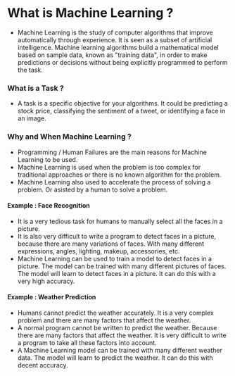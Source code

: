# What is Machine Learning ?
- Machine Learning is the study of computer algorithms that improve automatically through experience. It is seen as a subset of artificial intelligence. Machine learning algorithms build a mathematical model based on sample data, known as "training data", in order to make predictions or decisions without being explicitly programmed to perform the task.
### What is a Task ?
- A task is a specific objective for your algorithms. It could be predicting a stock price, classifying the sentiment of a tweet, or identifying a face in an image.
### Why and When Machine Learning ?
- Programming / Human Failures are the main reasons for Machine Learning to be used.
- Machine Learning is used when the problem is too complex for traditional approaches or there is no known algorithm for the problem.
- Machine Learning also used to accelerate the process of solving a problem. Or asisted by a human to solve a problem.
#### Example : Face Recognition
- It is a very tedious task for humans to manually select all the faces in a picture.
- It is also very difficult to write a program to detect faces in a picture, because there are many variations of faces. With many different expressions, angles, lighting, makeup, accessories, etc.
- Machine Learning can be used to train a model to detect faces in a picture. The model can be trained with many different pictures of faces. The model will learn to detect faces in a picture. It can do this with a very high accuracy.
#### Example : Weather Prediction
- Humans cannot predict the weather accurately. It is a very complex problem and there are many factors that affect the weather.
- A normal program cannot be written to predict the weather. Because there are many factors that affect the weather. It is very difficult to write a program to take all these factors into account.
- A Machine Learning model can be trained with many different weather data. The model will learn to predict the weather. It can do this with decent accuracy.
